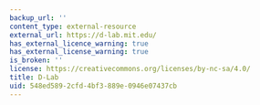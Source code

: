 ```yaml
---
backup_url: ''
content_type: external-resource
external_url: https://d-lab.mit.edu/
has_external_licence_warning: true
has_external_license_warning: true
is_broken: ''
license: https://creativecommons.org/licenses/by-nc-sa/4.0/
title: D-Lab
uid: 548ed589-2cfd-4bf3-889e-0946e07437cb
---
```


